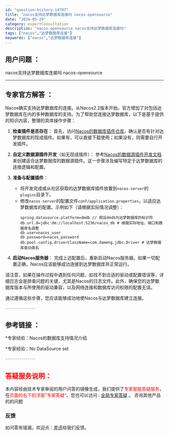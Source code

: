 ```yaml
---
id: "question-history-14707"
title: "nacos支持达梦数据库连接吗 nacos-opensource"
date: "2024-05-29"
category: expertConsultation
description: "nacos-opensource nacos支持达梦数据库连接吗"
tags: ["nacos","达梦数据库连接"]
keywords: ["nacos","达梦数据库连接"]
---
```


## 用户问题 ： 
 nacos支持达梦数据库连接吗 nacos-opensource 

---------------
## 专家官方解答 ：

Nacos确实支持达梦数据库的连接。从Nacos2.2版本开始，官方增加了对包括达梦数据库在内的多种数据库的支持。为了帮助您连接达梦数据库，以下是基于提供的知识内容，整理的具体操作步骤：

1. **检查插件是否存在**：
   首先，访问[Nacos的数据库插件仓库](https://github.com/nacos-group/nacos-plugin/tree/develop/nacos-datasource-plugin-ext)，确认是否有针对达梦数据库的现成插件。如果有，可以直接下载使用；如果没有，则需要自行开发插件。

2. **自定义数据源插件开发**（如无现成插件）：
   参考[Nacos的数据源插件开发文档](https://nacos.io/docs/latest/plugin/datasource-plugin/)来创建适合达梦数据库的数据源插件。这一步骤涉及编写特定于达梦数据库的连接逻辑和配置。

3. **准备与配置插件**：
   - 将开发完成或从社区获取的达梦数据库插件放置到`nacos-server`的`plugins`目录下。
   - 修改`nacos-server`的配置文件`conf/application.properties`，以适应达梦数据库的配置。示例如下（请根据实际情况调整）：
     ```
     spring.datasource.platform=dmdb // 假设dmdb为达梦数据库的标识符
     db.url.0=jdbc:dm://localhost:5236/nacos_db # 根据实际地址、端口和数据库名调整
     db.user=nacos_user
     db.password=nacos_password
     db.pool.config.driverClassName=com.dameng.jdbc.Driver # 达梦数据库驱动类名
     ```

4. **启动Nacos服务器**：
   完成上述配置后，重新启动Nacos服务器。如果一切配置正确，Nacos应该能够成功连接到达梦数据库并正常运行。

请注意，如果在操作过程中遇到任何问题，如找不到合适的驱动或配置错误等，详细日志会是排查问题的关键，尤其是Nacos的日志文件。此外，确保您的达梦数据库版本与所使用的驱动兼容，以及网络连接和数据库访问权限的配置无误。

通过遵循这些步骤，您应该能够成功地使Nacos与达梦数据库建立连接。


<font color="#949494">---------------</font> 


## 参考链接 ：

*专家经验：Nacos的数据库支持情况介绍 
 
 *专家经验：No DataSource set 


 <font color="#949494">---------------</font> 
 


## <font color="#FF0000">答疑服务说明：</font> 

本内容经由技术专家审阅的用户问答的镜像生成，我们提供了<font color="#FF0000">专家智能答疑服务</font>，在<font color="#FF0000">页面的右下的浮窗”专家答疑“</font>。您也可以访问 : [全局专家答疑](https://opensource.alibaba.com/chatBot) 。 咨询其他产品的的问题

### 反馈
如问答有错漏，欢迎点：[差评](https://ai.nacos.io/user/feedbackByEnhancerGradePOJOID?enhancerGradePOJOId=14728)给我们反馈。
